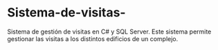# Sistema-de-visitas-
Sistema de gestión de visitas en C# y SQL Server. Este sistema permite gestionar las visitas a los distintos edificios de un complejo.
